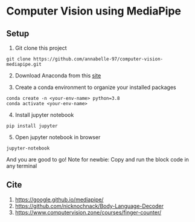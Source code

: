 # Computer Vision using MediaPipe

## Setup

1. Git clone this project
```
git clone https://github.com/annabelle-97/computer-vision-mediapipe.git
```

2. Download Anaconda from this [site](https://www.anaconda.com/products/individual) <br>

3. Create a conda environment to organize your installed packages
```
conda create -n <your-env-name> python=3.8
conda activate <your-env-name>
```

4. Install jupyter notebook
```
pip install jupyter
```

5. Open jupyter notebook in browser
```
jupyter-notebook
```

And you are good to go!
Note for newbie: Copy and run the block code in any terminal  

## Cite
1. https://google.github.io/mediapipe/
2. https://github.com/nicknochnack/Body-Language-Decoder
3. https://www.computervision.zone/courses/finger-counter/

